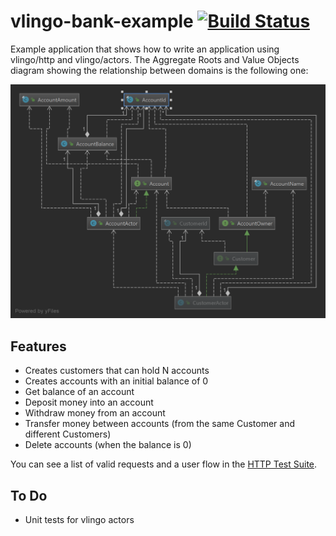 vlingo-bank-example [![Build Status](https://travis-ci.org/kmruiz/vlingo-bank-example.svg?branch=master)](https://travis-ci.org/kmruiz/vlingo-bank-example)
===================

Example application that shows how to write an application using vlingo/http and vlingo/actors. 
The Aggregate Roots and Value Objects diagram showing the relationship between domains is the following one:

![Domain](doc/images/domain-relationship.png)

Features
--------

* Creates customers that can hold N accounts
* Creates accounts with an initial balance of 0
* Get balance of an account
* Deposit money into an account
* Withdraw money from an account
* Transfer money between accounts (from the same Customer and different Customers)
* Delete accounts (when the balance is 0)

You can see a list of valid requests and a user flow in the [HTTP Test Suite](src/test/http/customer.http).

To Do
-----

* Unit tests for vlingo actors
